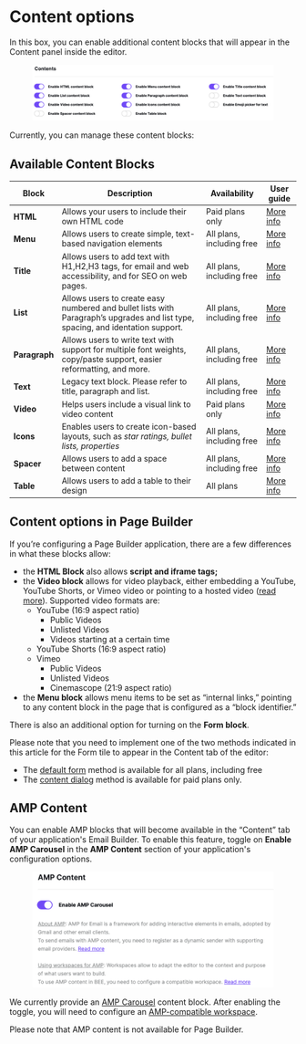 # Content options

In this box, you can enable additional content blocks that will appear in the Content panel inside the editor.

<figure><img src="../../.gitbook/assets/CleanShot 2024-03-12 at 11.48.22@2x.png" alt=""><figcaption></figcaption></figure>

Currently, you can manage these content blocks:

## Available Content Blocks

| Block         | Description                                                                                                                     | Availability              | User guide                                                                                                    |
| ------------- | ------------------------------------------------------------------------------------------------------------------------------- | ------------------------- | ------------------------------------------------------------------------------------------------------------- |
| **HTML**      | Allows your users to include their own HTML code                                                                                | Paid plans only           | [More info](https://dam.beefree.io/htmlcontent)                                                               |
| **Menu**      | Allows users to create simple, text-based navigation elements                                                                   | All plans, including free | [More info](https://dam.beefree.io/menucontent)                                                               |
| **Title**     | Allows users to add text with H1,H2,H3 tags, for email and web accessibility, and for SEO on web pages.                         | All plans, including free | [More info](https://dam.beefree.io/titlecontent)                                                              |
| **List**      | Allows users to create easy numbered and bullet lists with Paragraph’s upgrades and list type, spacing, and identation support. | All plans, including free | [More info](https://dam.beefree.io/newtextblocks)                                                             |
| **Paragraph** | Allows users to write text with support for multiple font weights, copy/paste support, easier reformatting, and more.           | All plans, including free | [More info](https://dam.beefree.io/newtextblocks)                                                             |
| **Text**      | Legacy text block. Please refer to title, paragraph and list.                                                                   | All plans, including free | [More info](https://dam.beefree.io/textcontent)                                                               |
| **Video**     | Helps users include a visual link to video content                                                                              | Paid plans only           | [More info](https://dam.beefree.io/videocontent)                                                              |
| **Icons**     | Enables users to create icon-based layouts, such as _star ratings, bullet lists, properties_                                    | All plans, including free | [More info](https://dam.beefree.io/iconcontent)                                                               |
| **Spacer**    | Allows users to add a space between content                                                                                     | All plans, including free | [More info](https://dam.beefree.io/spacer)                                                                    |
| **Table**     | Allows users to add a table to their design                                                                                     | All plans                 | [More info](https://devportal.beefree.io/hc/en-us/articles/17612251428114-Product-Update-Table-Content-Block) |

## **Content options in Page Builder**

If you’re configuring a Page Builder application, there are a few differences in what these blocks allow:

* the **HTML Block** also allows **script and iframe tags;**
* the **Video block** allows for video playback, either embedding a YouTube, YouTube Shorts, or Vimeo video or pointing to a hosted video ([read more](../../visual-builders/page-builder/embedding-videos-in-a-page.md)). Supported video formats are:
  * YouTube (16:9 aspect ratio)
    * Public Videos
    * Unlisted Videos
    * Videos starting at a certain time
  * YouTube Shorts (16:9 aspect ratio)
  * Vimeo
    * Public Videos
    * Unlisted Videos
    * Cinemascope (21:9 aspect ratio)
* the **Menu block** allows menu items to be set as “internal links,” pointing to any content block in the page that is configured as a “block identifier.”

There is also an additional option for turning on the **Form block**.

Please note that you need to implement one of the two methods indicated in this article for the Form tile to appear in the Content tab of the editor:

* The [default form](../../visual-builders/form-block/integrating-and-using-the-form-block/passing-forms-to-the-builder.md) method is available for all plans, including free
* The [content dialog](../../configure/advanced-options/content-dialog.md) method is available for paid plans only.

## AMP Content <a href="#amp-content" id="amp-content"></a>

You can enable AMP blocks that will become available in the “Content” tab of your application's Email Builder. To enable this feature, toggle on **Enable AMP Carousel** in the **AMP Content** section of your application's configuration options.

<figure><img src="../../.gitbook/assets/CleanShot 2024-03-12 at 12.23.01@2x (1).png" alt=""><figcaption></figcaption></figure>

We currently provide an [AMP Carousel](../../configure/amp-for-email.md) content block. After enabling the toggle, you will need to configure an [AMP-compatible workspace](../../configure/amp-for-email.md).

Please note that AMP content is not available for Page Builder.
